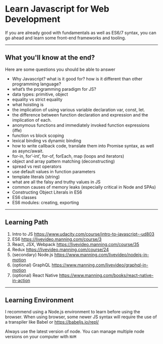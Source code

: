 # Learn Javascript for Web Development

If you are already good with fundamentals as well as ES6/7 syntax, you can go ahead and learn some front-end frameworks and tooling.

---
## What you'll know at the end?

Here are some questions you should be able to answer

- Why Javascript? what is it good for? how is it different than other programming language? 
- what’s the programming paradigm for JS?
- data types: primitive, object
- equality vs strict equality
- what hoisting is
- the implication of using various variable declaration var, const, let. 
- the difference between function declaration and expression and the implication of each. 
- anonymous functions and immediately invoked function expressions (iffe)
- function vs block scoping
- lexical binding vs dynamic binding
- how to write callback code, translate them into Promise syntax, as well as async/await.
- for-in, for’-int’, for-of, forEach, map (loops and iterators)
- object and array pattern matching (deconstructing)
- spread vs rest operators
- use default values in function parameters
- template literals (string)
- what are all the falsy and truthy values in JS
- common causes of memory leaks (especially critical in Node and SPAs)
- Constructing Object Literals in ES6
- ES6 classes
- ES6 modules: creating, exporting

---
## Learning Path
1. Intro to JS https://www.udacity.com/course/intro-to-javascript--ud803
2. ES6 https://livevideo.manning.com/course/3
3. React, JSX, Webpack https://livevideo.manning.com/course/35
4. Redux https://livevideo.manning.com/course/24
5. (secondary) Node.js https://www.manning.com/livevideo/nodejs-in-motion
6. (optional) GraphQL https://www.manning.com/livevideo/graphql-in-motion
7. (optional) React Native https://www.manning.com/books/react-native-in-action

----
## Learning Environment
I recommend using a Node.js environment to learn before using the browser. When using browser, some newer JS syntax will require the use of a transpiler like Babel or https://babeljs.io/repl/

Always use the latest version of node. You can manage multiple node versions on your computer with `NVM`